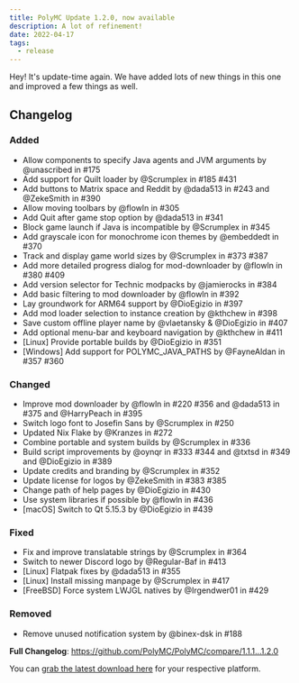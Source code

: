 ```yaml
---
title: PolyMC Update 1.2.0, now available
description: A lot of refinement!
date: 2022-04-17
tags:
  - release
---
```

Hey! It's update-time again. We have added lots of new things in this one and improved a few things as well.

## Changelog

### Added

- Allow components to specify Java agents and JVM arguments by @unascribed in #175
- Add support for Quilt loader by @Scrumplex in #185 #431
- Add buttons to Matrix space and Reddit by @dada513 in #243 and @ZekeSmith in #390
- Allow moving toolbars by @flowln in #305
- Add Quit after game stop option by @dada513 in #341
- Block game launch if Java is incompatible by @Scrumplex in #345
- Add grayscale icon for monochrome icon themes by @embeddedt in #370
- Track and display game world sizes by @Scrumplex in #373 #387
- Add more detailed progress dialog for mod-downloader by @flowln in #380 #409
- Add version selector for Technic modpacks by @jamierocks in #384
- Add basic filtering to mod downloader by @flowln in #392
- Lay groundwork for ARM64 support by @DioEgizio in #397
- Add mod loader selection to instance creation by @kthchew in #398
- Save custom offline player name by @vlaetansky & @DioEgizio in #407
- Add optional menu-bar and keyboard navigation by @kthchew in #411
- [Linux] Provide portable builds by @DioEgizio in #351
- [Windows] Add support for POLYMC_JAVA_PATHS by @FayneAldan in #357 #360

### Changed

- Improve mod downloader by @flowln in #220 #356 and @dada513 in #375 and @HarryPeach in #395
- Switch logo font to Josefin Sans by @Scrumplex in #250
- Updated Nix Flake by @Kranzes in #272
- Combine portable and system builds by @Scrumplex in #336
- Build script improvements by @oynqr in #333 #344 and @txtsd in #349 and @DioEgizio in #389
- Update credits and branding by @Scrumplex in #352
- Update license for logos by @ZekeSmith in #383 #385
- Change path of help pages by @DioEgizio in #430
- Use system libraries if possible by @flowln in #436
- [macOS] Switch to Qt 5.15.3 by @DioEgizio in #439

### Fixed

- Fix and improve translatable strings by @Scrumplex in #364
- Switch to newer Discord logo by @Regular-Baf in #413
- [Linux] Flatpak fixes by @dada513 in #355
- [Linux] Install missing manpage by @Scrumplex in #417
- [FreeBSD] Force system LWJGL natives by @Irgendwer01 in #429

### Removed

- Remove unused notification system by @binex-dsk in #188

**Full Changelog**: <https://github.com/PolyMC/PolyMC/compare/1.1.1...1.2.0>

You can [grab the latest download here](/download) for your respective platform.
